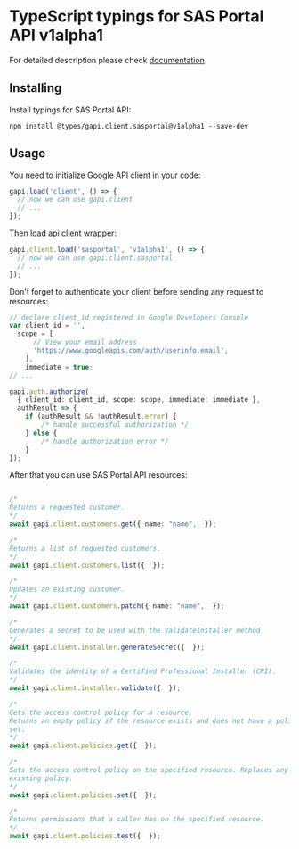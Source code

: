 # TypeScript typings for SAS Portal API v1alpha1


For detailed description please check [documentation](https://developers.google.com/spectrum-access-system/).

## Installing

Install typings for SAS Portal API:

```
npm install @types/gapi.client.sasportal@v1alpha1 --save-dev
```

## Usage

You need to initialize Google API client in your code:

```typescript
gapi.load('client', () => {
  // now we can use gapi.client
  // ...
});
```

Then load api client wrapper:

```typescript
gapi.client.load('sasportal', 'v1alpha1', () => {
  // now we can use gapi.client.sasportal
  // ...
});
```

Don't forget to authenticate your client before sending any request to resources:

```typescript
// declare client_id registered in Google Developers Console
var client_id = '',
  scope = [ 
      // View your email address
      'https://www.googleapis.com/auth/userinfo.email',
    ],
    immediate = true;
// ...

gapi.auth.authorize(
  { client_id: client_id, scope: scope, immediate: immediate },
  authResult => {
    if (authResult && !authResult.error) {
        /* handle successful authorization */
    } else {
        /* handle authorization error */
    }
});
```

After that you can use SAS Portal API resources:

```typescript

/*
Returns a requested customer.
*/
await gapi.client.customers.get({ name: "name",  });

/*
Returns a list of requested customers.
*/
await gapi.client.customers.list({  });

/*
Updates an existing customer.
*/
await gapi.client.customers.patch({ name: "name",  });

/*
Generates a secret to be used with the ValidateInstaller method
*/
await gapi.client.installer.generateSecret({  });

/*
Validates the identity of a Certified Professional Installer (CPI).
*/
await gapi.client.installer.validate({  });

/*
Gets the access control policy for a resource.
Returns an empty policy if the resource exists and does not have a policy
set.
*/
await gapi.client.policies.get({  });

/*
Sets the access control policy on the specified resource. Replaces any
existing policy.
*/
await gapi.client.policies.set({  });

/*
Returns permissions that a caller has on the specified resource.
*/
await gapi.client.policies.test({  });
```
